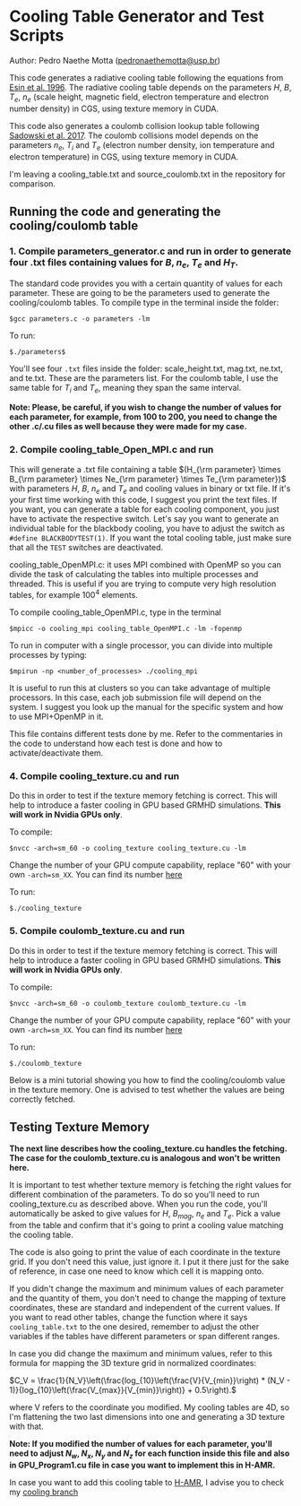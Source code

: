 # Cooling Table Generator and Test Scripts
Author: Pedro Naethe Motta (pedronaethemotta@usp.br)

This code generates a radiative cooling table following the equations from [Esin et al. 1996](https://ui.adsabs.harvard.edu/abs/1996ApJ...465..312E). The radiative cooling table depends on the parameters $H$, $B$, $T_e$, $n_e$ (scale height, magnetic field, electron temperature and electron number density) in CGS, using texture memory in CUDA. 

This code also generates a coulomb collision lookup table following [Sadowski et al. 2017](https://doi.org/10.1093/mnras/stw3116). The coulomb collisions model depends on the parameters $n_e$, $T_i$ and $T_e$ (electron number density, ion temperature and electron temperature) in CGS, using texture memory in CUDA.

I'm leaving a cooling_table.txt and source_coulomb.txt in the repository for comparison.

## Running the code and generating the cooling/coulomb table

### 1. Compile parameters_generator.c and run in order to generate four .txt files containing values for $B$, $n_e$, $T_e$ and $H_T$. 

The standard code provides you with a certain quantity of values for each parameter. These are going to be the parameters used to generate the cooling/coulomb tables. To compile type in the terminal inside the folder:

```$gcc parameters.c -o parameters -lm```

To run:

```$./parameters$```

You'll see four ```.txt``` files inside the folder: scale_height.txt, mag.txt, ne.txt, and te.txt. These are the parameters list. For the coulomb table, I use the same table for $T_i$ and $T_e$, meaning they span the same interval.

**Note: Please, be careful, if you wish to change the number of values for each parameter, for example, from 100 to 200, you need to change the other .c/.cu files as well because they were made for my case.**

### 2. Compile cooling_table_Open_MPI.c and run 

This will generate a .txt file containing a table $(H_{\rm parameter} \times B_{\rm parameter} \times Ne_{\rm parameter} \times Te_{\rm parameter})$ with parameters $H$, $B$, $n_e$ and $T_e$ and cooling values in binary or txt file. If it's your first time working with this code, I suggest you print the text files. If you want, you can generate a table for each cooling component, you just have to activate the respective switch. Let's say you want to generate an individual table for the blackbody cooling, you have to adjust the switch as ```#define BLACKBODYTEST(1)```. If you want the total cooling table, just make sure that all the ```TEST``` switches are deactivated.

cooling_table_OpenMPI.c: it uses MPI combined with OpenMP so you can divide the task of calculating the tables into multiple processes and threaded. This is useful if you are trying to compute very high resolution tables, for example $100^4$ elements. 

To compile cooling_table_OpenMPI.c, type in the terminal

```$mpicc -o cooling_mpi cooling_table_OpenMPI.c -lm -fopenmp```

To run in computer with a single processor, you can divide into multiple processes by typing:

```$mpirun -np <number_of_processes> ./cooling_mpi```

It is useful to run this at clusters so you can take advantage of multiple processors. In this case, each job submission file will depend on the system. I suggest you look up the manual for the specific system and how to use MPI+OpenMP in it.

This file contains different tests done by me. Refer to the commentaries in the code to understand how each test is done and how to activate/deactivate them.

### 4. Compile cooling_texture.cu and run 

Do this in order to test if the texture memory fetching is correct. This will help to introduce a faster cooling in GPU based GRMHD simulations. **This will work in Nvidia GPUs only**. 

To compile:

```$nvcc -arch=sm_60 -o cooling_texture cooling_texture.cu -lm```

Change the number of your GPU compute capability, replace "60" with your own ```-arch=sm_XX```. You can find its number [here](https://developer.nvidia.com/cuda-gpus)

To run:

```$./cooling_texture```

### 5. Compile coulomb_texture.cu and run 

Do this in order to test if the texture memory fetching is correct. This will help to introduce a faster cooling in GPU based GRMHD simulations. **This will work in Nvidia GPUs only**. 

To compile:

```$nvcc -arch=sm_60 -o coulomb_texture coulomb_texture.cu -lm```

Change the number of your GPU compute capability, replace "60" with your own ```-arch=sm_XX```. You can find its number [here](https://developer.nvidia.com/cuda-gpus)

To run:

```$./coulomb_texture```

Below is a mini tutorial showing you how to find the cooling/coulomb value in the texture memory. One is advised to test whether the values are being correctly fetched.

## Testing Texture Memory

**The next line describes how the cooling_texture.cu handles the fetching. The case for the coulomb_texture.cu is analogous and won't be written here.**

It is important to test whether texture memory is fetching the right values for different combination of the parameters. To do so you'll need to run cooling_texture.cu as described above. When you run the code, you'll automatically be asked to give values for $H$, $B_{mag}$, $n_e$ and $T_e$. Pick a value from the table and confirm that it's going to print a cooling value matching the cooling table.

The code is also going to print the value of each coordinate in the texture grid. If you don't need this value, just ignore it. I put it there just for the sake of reference, in case one need to know which cell it is mapping onto.

If you didn't change the maximum and minimum values of each parameter and the quantity of them, you don't need to change the mapping of texture coordinates, these are standard and independent of the current values. If you want to read other tables, change the function where it says ```cooling_table.txt``` to the one desired, remember to adjust the other variables if the tables have different parameters or span different ranges.

In case you did change the maximum and minimum values, refer to this formula for mapping the 3D texture grid in normalized coordinates:

$C_V = \frac{1}{N_V}\left(\frac{log_{10}\left(\frac{V}{V_{min}}\right) * (N_V - 1)}{log_{10}\left(\frac{V_{max}}{V_{min}}\right)} + 0.5\right).$

where V refers to the coordinate you modified. My cooling tables are 4D, so I'm flattening the two last dimensions into one and generating a 3D texture with that.

**Note: If you modified the number of values for each parameter, you'll need to adjust $N_w$, $N_x$, $N_y$ and $N_z$ for each function inside this file and also in GPU_Program1.cu file in case you want to implement this in H-AMR.** 

In case you want to add this cooling table to [H-AMR](https://arxiv.org/abs/1912.10192), I advise you to check my [cooling branch](https://github.com/black-hole-group/hamr/tree/Cooling_pedro)

